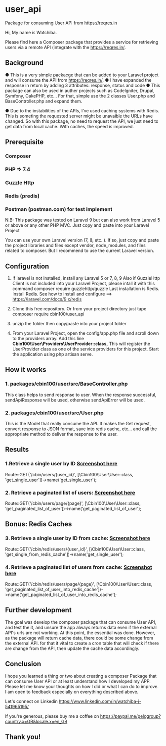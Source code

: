 # user_api
Package for consuming User API from https://reqres.in

Hi,
My name is Watchiba.

Please find here a Composer package that provides a service for retrieving users via a remote API (integrate with the
https://reqres.in/.

## Background
● This is a very simple packacge that can be added to your Laravel project and will consume the API from https://reqres.in/.
● I have expanded the response in return by adding 3 attributes: response, status and code
● This package can also be used in auther projects such as CodeIgniter, Drupal, Symfony, CakePHP, etc... For that, simple use the 2 classes User.php and BaseController.php and expand them.

● Due to the instabilities of the APIs, I've used caching systems with Redis. This is someting the requested server might be unavaible the URLs have changed. So with this package, no need to request the API, we just need to get data from local cache. With caches, the speed is improved.


## Prerequisite

### Composer
### PHP => 7.4
### Guzzle Http
### Redis (predis)
### Postman (postman.com) for test implement

N.B: This package was tested on Laravel 9 but can also work from Laravel 5 or above or any other PHP MVC. Just copy and paste into your Laravel Project

You can use your own Laravel version (7, 8, etc..). If so, just copy and paste the project libraries and files except vendor, node_modules, and files related to composer. But I recommend to use the current Laravel version. 

## Configuration

1. If laravel is not installed, install any Laravel 5 or 7, 8, 9 
Also if GuzzleHttp Client is not included into your Laravel Project, please intall it with this command composer require guzzlehttp/guzzle
Last installation is Redis. Install Redis. See how to install and configure ==> https://laravel.com/docs/9.x/redis

2. Clone this free repository. Or from your project directory just tape composer require cbin100/user_api

3. unzip the folder then copy/paste into your project folder

4. From your Laravel Project, open the config/app.php file and scroll down to the providers array. Add this line **Cbin100\User\Providers\UserProvider::class,**
This will register the UserProvider class as one of the service providers for this project. Start the application using php artisan serve.


## How it works

### 1. packages/cbin100/user/src/BaseController.php
This class helps to send response to user. When the response successful, sendApiResponse will be used, otherwise sendApiError will be used.

### 2. packages/cbin100/user/src/User.php
This is the Model that really consume the API. It makes the Get request, convert response to JSON format, save into redis cache, etc... and call the appropriate method to deliver the response to the user.

## Results

### 1.Retrieve a single user by ID [Screenshot here](https://github.com/cbin100/user_api/blob/main/packages/cbin100/user/Screenshot%202022-11-25%20021400.png)

Route::GET('/cbin/users/{user_id}', [\Cbin100\User\User::class, 'get_single_user'])->name('get_single_user');

### 2. Retrieve a paginated list of users: [Screenshot here](https://github.com/cbin100/user_api/blob/main/packages/cbin100/user/Screenshot%202022-11-25%20021129.png)

Route::GET('/cbin/users/page/{page}', [\Cbin100\User\User::class, 'get_paginated_list_of_user'])->name('get_paginated_list_of_user');

## Bonus: Redis Caches
### 3. Retrieve a single user by ID from cache: [Screenshot here](https://github.com/cbin100/user_api/blob/main/packages/cbin100/user/Screenshot%202022-11-25%20021438.png)

Route::GET('/cbin/redis/users/{user_id}', [\Cbin100\User\User::class, 'get_single_from_redis_cache'])->name('get_single_user');

### 4. Retrieve a paginated list of users from cache: [Screenshot here](https://github.com/cbin100/user_api/blob/main/packages/cbin100/user/Screenshot%202022-11-25%20021649.png)

Route::GET('/cbin/redis/users/page/{page}', [\Cbin100\User\User::class, 'get_paginated_list_of_user_into_redis_cache'])->name('get_paginated_list_of_user_into_redis_cache');

## Further development

The goal was develop the composer package that can consume User API, and test the it, and unsure the app always returns data even if the external API's urls are not working. At this point, the essential was done.
However, as the package will return cache data, there could be some change from the external API. for that it vital to create a cron table that will check if there are change from the API, then update the cache data accordingly.

## Conclusion
I hope you learned a thing or two about creating a composer Package that can consume User API or at least understand how I developed my APP. Please let me know your thoughts on how I did or what I can do to improve. I am open to feedback especially on everything described above.

Let's connect on Linkedin https://www.linkedin.com/in/watchiba-j-541965195/

If you're generous, please buy me a coffee on
https://paypal.me/pelogroup?country.x=GB&locale.x=en_GB

## Thank you!

